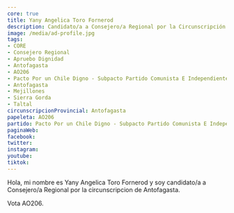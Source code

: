 ```yaml
---
core: true
title: Yany Angelica Toro Fornerod
description: Candidato/a a Consejero/a Regional por la Circunscripción de Antofagasta
image: /media/ad-profile.jpg
tags:
- CORE
- Consejero Regional
- Apruebo Dignidad
- Antofagasta
- AO206
- Pacto Por un Chile Digno - Subpacto Partido Comunista E Independientes - Independientes
- Antofagasta
- Mejillones
- Sierra Gorda
- Taltal
circunscripcionProvincial: Antofagasta
papeleta: AO206
partido: Pacto Por un Chile Digno - Subpacto Partido Comunista E Independientes - Independientes
paginaWeb:
facebook:
twitter:
instagram:
youtube:
tiktok:
---
```

Hola, mi nombre es Yany Angelica Toro Fornerod y soy candidato/a a Consejero/a Regional por la circunscripcion de Antofagasta.

Vota AO206.